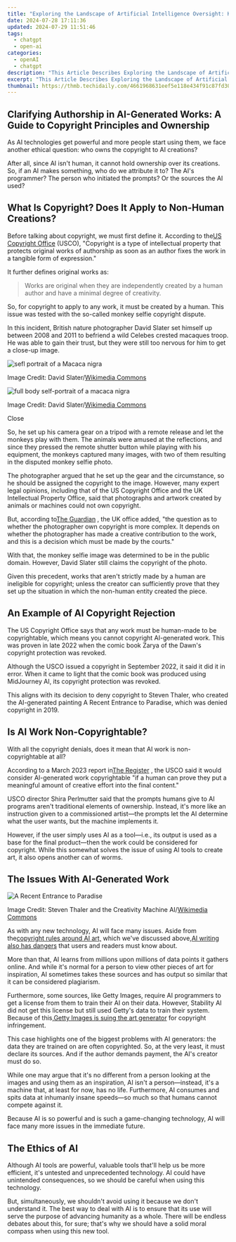 ```yaml
---
title: "Exploring the Landscape of Artificial Intelligence Oversight: Key Players and Frameworks"
date: 2024-07-28 17:11:36
updated: 2024-07-29 11:51:46
tags:
  - chatgpt
  - open-ai
categories:
  - openAI
  - chatgpt
description: "This Article Describes Exploring the Landscape of Artificial Intelligence Oversight: Key Players and Frameworks"
excerpt: "This Article Describes Exploring the Landscape of Artificial Intelligence Oversight: Key Players and Frameworks"
thumbnail: https://thmb.techidaily.com/4661968631eef5e118e434f91c87fd30d0c4ad99eff2c33463bfeb19637f99d3.jpg
---
```


## Clarifying Authorship in AI-Generated Works: A Guide to Copyright Principles and Ownership

 As AI technologies get powerful and more people start using them, we face another ethical question: who owns the copyright to AI creations?

 After all, since AI isn't human, it cannot hold ownership over its creations. So, if an AI makes something, who do we attribute it to? The AI's programmer? The person who initiated the prompts? Or the sources the AI used?

## What Is Copyright? Does It Apply to Non-Human Creations?

 Before talking about copyright, we must first define it. According to the[US Copyright Office](https://www.copyright.gov/what-is-copyright/) (USCO), "Copyright is a type of intellectual property that protects original works of authorship as soon as an author fixes the work in a tangible form of expression."

It further defines original works as:

> Works are original when they are independently created by a human author and have a minimal degree of creativity.

 So, for copyright to apply to any work, it must be created by a human. This issue was tested with the so-called monkey selfie copyright dispute.

 In this incident, British nature photographer David Slater set himself up between 2008 and 2011 to befriend a wild Celebes crested macaques troop. He was able to gain their trust, but they were still too nervous for him to get a close-up image.

![sefl portrait of a Macaca nigra](https://static1.makeuseofimages.com/wordpress/wp-content/uploads/2023/04/macaca_nigra_self-portrait_large.jpg)

 Image Credit: David Slater/[Wikimedia Commons](https://en.m.wikipedia.org/wiki/Monkey%5Fselfie%5Fcopyright%5Fdispute#/media/File%3AMacaca%5Fnigra%5Fself-portrait%5Flarge.jpg)

![full body self-portrait of a macaca nigra](https://static1.makeuseofimages.com/wordpress/wp-content/uploads/2023/04/macaca_nigra_self-portrait_full_body.jpg)

 Image Credit: David Slater/[Wikimedia Commons](https://en.m.wikipedia.org/wiki/Monkey%5Fselfie%5Fcopyright%5Fdispute#/media/File:Macaca%5Fnigra%5Fself-portrait%5Ffull%5Fbody.jpg)

Close

 So, he set up his camera gear on a tripod with a remote release and let the monkeys play with them. The animals were amused at the reflections, and since they pressed the remote shutter button while playing with his equipment, the monkeys captured many images, with two of them resulting in the disputed monkey selfie photo.

 The photographer argued that he set up the gear and the circumstance, so he should be assigned the copyright to the image. However, many expert legal opinions, including that of the US Copyright Office and the UK Intellectual Property Office, said that photographs and artwork created by animals or machines could not own copyright.

 But, according to[The Guardian](https://www.theguardian.com/technology/2014/aug/22/monkey-business-macaque-selfie-cant-be-copyrighted-say-us-and-uk) , the UK office added, "the question as to whether the photographer own copyright is more complex. It depends on whether the photographer has made a creative contribution to the work, and this is a decision which must be made by the courts."

 With that, the monkey selfie image was determined to be in the public domain. However, David Slater still claims the copyright of the photo.

 Given this precedent, works that aren't strictly made by a human are ineligible for copyright; unless the creator can sufficiently prove that they set up the situation in which the non-human entity created the piece.

## An Example of AI Copyright Rejection

 The US Copyright Office says that any work must be human-made to be copyrightable, which means you cannot copyright AI-generated work. This was proven in late 2022 when the comic book Zarya of the Dawn's copyright protection was revoked.

 Although the USCO issued a copyright in September 2022, it said it did it in error. When it came to light that the comic book was produced using MidJourney AI, its copyright protection was revoked.

 This aligns with its decision to deny copyright to Steven Thaler, who created the AI-generated painting A Recent Entrance to Paradise, which was denied copyright in 2019.

## Is AI Work Non-Copyrightable?

 With all the copyright denials, does it mean that AI work is non-copyrightable at all?

 According to a March 2023 report in[The Register](https://www.theregister.com/2023/03/16/ai%5Fart%5Fcopyright%5Fusco/) , the USCO said it would consider AI-generated work copyrightable "if a human can prove they put a meaningful amount of creative effort into the final content."

 USCO director Shira Perlmutter said that the prompts humans give to AI programs aren't traditional elements of ownership. Instead, it's more like an instruction given to a commissioned artist—the prompts let the AI determine what the user wants, but the machine implements it.

 However, if the user simply uses AI as a tool—i.e., its output is used as a base for the final product—then the work could be considered for copyright. While this somewhat solves the issue of using AI tools to create art, it also opens another can of worms.

## The Issues With AI-Generated Work

![A Recent Entrance to Paradise](https://static1.makeuseofimages.com/wordpress/wp-content/uploads/2023/04/a_recent_entrance_to_paradise.jpg)

 Image Credit: Steven Thaler and the Creativity Machine AI/[Wikimedia Commons](https://commons.wikimedia.org/wiki/File:A%5FRecent%5FEntrance%5Fto%5FParadise.jpg#:~:text=Licensing,in%20whom%20copyright%20is%20vested.)

 As with any new technology, AI will face many issues. Aside from the[copyright rules around AI art,](https://www.makeuseof.com/copyright-rules-ai-art/) which we've discussed above,[AI writing also has dangers](https://www.makeuseof.com/dangers-ai-writing-how-spot-ai-generated-text/) that users and readers must know about.

 More than that, AI learns from millions upon millions of data points it gathers online. And while it's normal for a person to view other pieces of art for inspiration, AI sometimes takes these sources and has output so similar that it can be considered plagiarism.

 Furthermore, some sources, like Getty Images, require AI programmers to get a license from them to train their AI on their data. However, Stability AI did not get this license but still used Getty's data to train their system. Because of this,[Getty Images is suing the art generator](https://www.makeuseof.com/getty-images-suing-stability-ai-why/) for copyright infringement.

 This case highlights one of the biggest problems with AI generators: the data they are trained on are often copyrighted. So, at the very least, it must declare its sources. And if the author demands payment, the AI's creator must do so.

 While one may argue that it's no different from a person looking at the images and using them as an inspiration, AI isn't a person—instead, it's a machine that, at least for now, has no life. Furthermore, AI consumes and spits data at inhumanly insane speeds—so much so that humans cannot compete against it.

 Because AI is so powerful and is such a game-changing technology, AI will face many more issues in the immediate future.

## The Ethics of AI

 Although AI tools are powerful, valuable tools that'll help us be more efficient, it's untested and unprecedented technology. AI could have unintended consequences, so we should be careful when using this technology.

 But, simultaneously, we shouldn't avoid using it because we don't understand it. The best way to deal with AI is to ensure that its use will serve the purpose of advancing humanity as a whole. There will be endless debates about this, for sure; that's why we should have a solid moral compass when using this new tool.


<ins class="adsbygoogle"
     style="display:block"
     data-ad-format="autorelaxed"
     data-ad-client="ca-pub-7571918770474297"
     data-ad-slot="1223367746"></ins>



<ins class="adsbygoogle"
     style="display:block"
     data-ad-client="ca-pub-7571918770474297"
     data-ad-slot="8358498916"
     data-ad-format="auto"
     data-full-width-responsive="true"></ins>
